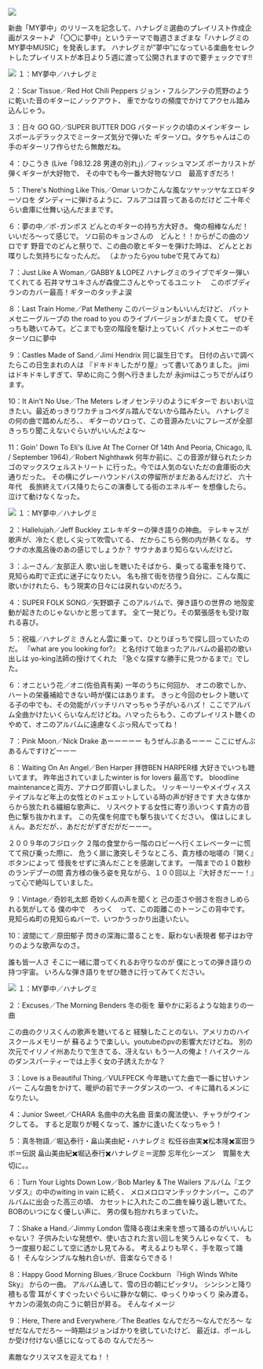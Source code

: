 ![](https://i0.wp.com/hanaregumi.mond.jp/wp/wp-content/uploads/2023/12/%E3%83%A1%E3%82%A4%E3%83%B3%E3%83%90%E3%83%8A%E3%83%BC%E6%9C%80%E7%B5%82%E7%A8%BF.jpeg?w=600)

新曲「MY夢中」のリリースを記念して、ハナレグミ選曲のプレイリスト作成企画がスタート♪
「〇〇に夢中」というテーマで毎週さまざまな「ハナレグミのMY夢中MUSIC」を発表します。
ハナレグミが”夢中”になっている楽曲をセレクトしたプレイリストが本日より５週に渡って公開されますので要チェックです!!

![](https://i0.wp.com/www.hanaregumi.jp/playlist_CP/img/title_20231201.png?w=600)
１：MY夢中／ハナレグミ

２：Scar Tissue／Red Hot Chili Peppers
ジョン・フルシアンテの荒野のように乾いた音のギターにノックアウト、
車でかなりの頻度でかけてアクセル踏み込んじゃう。

３：日々 GO GO／SUPER BUTTER DOG
バタードックの頃のメインギター
レスポールデラックスでミーターズ気分で弾いた
ギターソロ。タケちゃんはこの手のギターリフ作らせたら無敵だね。

４：ひこうき (Live「98.12.28 男達の別れ」)／フィッシュマンズ
ボーカリストが弾くギターが大好物で、
その中でも今一番大好物なソロ　最高すぎだろ！

５：There's Nothing Like This／Omar
いつかこんな風なツヤッツヤなエロギターソロを
ダンディーに弾けるように、フルアコは買ってあるのだけど
二十年ぐらい倉庫に仕舞い込んだままです。

６：夢の中／ボ･ガンボス
どんとのギターの持ち方大好き。
俺の相棒なんだ！いいだろ〜って感じで。
ソロ前のキョンさんの　どんと！！からがこの曲のソロです
野音でのどんと祭りで、この曲の歌とギターを弾けた時は、
どんととお喋りした気持ちになったんだ。
（よかったらyou tubeで見てみてね）

７：Just Like A Woman／GABBY & LOPEZ
ハナレグミのライブでギター弾いてくれてる
石井マサユキさんが森俊二さんとやってるユニット　
このボブディランのカバー最高！ギターのタッチよ涙

８：Last Train Home／Pat Metheny
このバージョンもいいんだけど、
パットメセニーグループの
the road to you のライブバージョンがまた良くて。
ぜひそっちも聴いてみて。どこまでも空の階段を駆け上っていく
パットメセニーのギターソロに夢中

９：Castles Made of Sand／Jimi Hendrix
同じ誕生日です。
日付の占いで調べたらこの日生まれの人は
『ドキドキしたがり屋』って書いてありました。
jimiはドキドキしすぎて、早めに向こう側へ行きましたが
永jimiはこっちでがんばります。

10：It Ain't No Use／The Meters
レオノセンテリのようにギターで
おいおい泣きたい。最近めっきりワカチョコペダル踏んでないから踏みたい。
ハナレグミの何の曲で踏めんだろ、、
ギターのソロって、この音源みたいにフレーズが全部きっちり聞こえないぐらいがいいんだよな〜

11：Goin' Down To Eli's (Live At The Corner Of 14th And Peoria, Chicago, IL / September 1964)／Robert Nighthawk
何年か前に、この音源が録られたシカゴのマックスウェルストリート
に行った。今では人気のないただの倉庫街の大通りだった。
その横にグレーハウンドバスの停留所がまだあるんだけど、
六十年代　長旅終えてバス降りたらこの演奏してる街のエネルギー
を想像したら。泣けて動けなくなった。

![](https://i0.wp.com/www.hanaregumi.jp/playlist_CP/img/title_20231208.png?w=600)
１：MY夢中／ハナレグミ

２：Hallelujah／Jeff Buckley
エレキギターの弾き語りの神曲。
テレキャスが歌声が、冷たく悲しく尖って吹雪いてる、
だからこちら側の内が熱くなる。
サウナの水風呂後のあの感じでしょうか？
サウナあまり知らないんだけど。

３：ふーさん／友部正人
歌い出しを聴いたそばから、乗ってる電車を降りて、
見知らぬ町で正式に迷子になりたい。
名も捨て街を彷徨う自分に、こんな風に歌いかけれたら、もう現実の日々には戻れないのだろう。

４：SUPER FOLK SONG／矢野顕子
このアルバムで、弾き語りの世界の
地殻変動が起きたのじゃないかと思ってます。
全て一発どり。その緊張感をも受け取れる喜び。

５：祝福／ハナレグミ
きんとん雲に乗って、ひとりぼっちで探し回っていたのだ。
『what are you looking for?』
と名付けて始まったアルバムの最初の歌い出しは
yo-king法師の授けてくれた
『急ぐな探すな勝手に見つかるまで』でした。

６：オニという花／オニ(佐伯真有美)
一年のうちに何回か、
オニの歌でしか、ハートの栄養補給できない時が僕にはあります。
きっと今回のセレクト聴いてる子の中でも、その効能がバッチリハマっちゃう子がいるハズ！
ここでアルバム全曲かけたいくらいなんだけどね。ハマったらもう、このプレイリスト聴くのやめて、オニのアルバムに遠慮なくぶっ飛んでってね！

７：Pink Moon／Nick Drake
あーーーーー
もうぜんぶあるーーー
ここにぜんぶあるんですけどーーー

８：Waiting On An Angel／Ben Harper
拝啓BEN HARPER様
大好きでいつも聴いてます。
昨年出されていましたwinter is for lovers 最高です。
bloodline maintenanceと両方、アナログ即買いしました。
リッキーリーやメイヴィスステイプルなど年上の女性とのドュエットしている時の声が好きです
大きな体からから放たれる繊細な歌声に、
リスペクトする女性に寄り添いつくす貴方の音色に撃ち抜かれます。
この先僕を何度でも撃ち抜いてください。
僕はしにましぇん。あだだが、、あだだがずぎだがだーーー。

２００９年のフジロック
２階の食堂から一階のロビーへ行くエレベーターに慌てて飛び乗った際に、
危うく扉に激突しそうなところ、貴方様の咄嗟の『開く』ボタンによって
怪我をせずに済んだことを感謝してます。
一階までの１０数秒のランデブーの間
貴方様の後ろ姿を見ながら、１００回以上『大好きだーー！』　って心で絶叫していました。

９：Vintage／奇妙礼太郎
奇妙くんの声を聞くと
己の歪さや弱さを抱きしめられる気がしてる
僕の中で　ろっく　って、この距離このトーンこの背中です。
見知らぬ町の見知らぬバーで、いつかうっかり出逢いたい。

10：波間にて／原田郁子
閃きの深海に潜ることを、厭わない表現者
郁子はお守りのような歌声なのさ。

誰も皆一人さ
そこに一緒に潜ってくれるお守りなのが
僕にとっての弾き語りの持つ宇宙。
いろんな弾き語りをぜひ聴きに行ってみてください。

![](https://i0.wp.com/www.hanaregumi.jp/playlist_CP/img/title_20231215.png?w=600)
１：MY夢中／ハナレグミ

２：Excuses／The Morning Benders
冬の街を
華やかに彩るような始まりの一曲

この曲のクリスくんの歌声を聴いてると
経験したことのない、アメリカのハイスクールメモリーが
蘇るようで楽しい。youtubeのpvの影響大だけどね。
別の次元でイリノイ州あたりで生きてる、冴えない
もう一人の俺よ！ハイスクールのダンスパーティーでは上手く女の子誘えたかな？

３：Love is a Beautiful Thing／VULFPECK
今年聴いてた曲で一番に甘いナンバー
こんな曲をかけて、暖炉の前でチークダンスの一つ、イキに踊れるメンになりたい。

４：Junior Sweet／CHARA
名曲中の大名曲
音楽の魔法使い、チャラがウインクしてる。
すると足取りが軽くなって、誰かに逢いたくなっちゃう！

５：真冬物語／堀込泰行・畠山美由紀・ハナレグミ
松任谷由実✖️松本隆✖️富田ラボ＝伝説
畠山美由紀✖️堀込泰行✖️ハナレグミ＝泥酔
忘年化シーズン　胃腸を大切に。。

６：Turn Your Lights Down Low／Bob Marley & The Wailers
アルバム『エクソダス』の中のwiting in vain に続く、
メロメロロマンチックナンバー。このアルバムに出会った高三の頃、
カセットに入れたこの二曲を繰り返し聴いてた。BOBのいつになく優しい声に、
男の僕も抱かれちまっていた。

７：Shake a Hand／Jimmy London
雪降る夜は未来を想って踊るのがいいんじゃない？
子供みたいな発想や、使い古された言い回しを笑うんじゃなくて、
もう一度掘り起こして空に透かし見てみる。
考えるよりも早く、手を取って踊る！
そんなシンプルな触れ合いが、音楽ならできる！

８：Happy Good Morning Blues／Bruce Cockburn
『High Winds White Sky』 からの一曲。
アルバム通して、雪の日の朝にピッタリ。
シンシンと降り積もる雪
耳がくすぐったいぐらいに静かな朝に、ゆっくりゆっくり
染み渡る。
ヤカンの湯気の向こうに朝日が昇る。
そんなイメージ

９：Here, There and Everywhere／The Beatles
なんでだろ〜なんでだろ〜
なぜだなんでだろ〜
一時期はジョンばかりを欲していたけど、
最近は、ポールしか受け付けない感じになってるの
なんでだろ〜


素敵なクリスマスを迎えてね！！